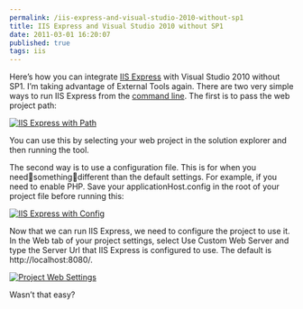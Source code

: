 ```yaml
---
permalink: /iis-express-and-visual-studio-2010-without-sp1
title: IIS Express and Visual Studio 2010 without SP1
date: 2011-03-01 16:20:07
published: true
tags: iis
---
```



Here’s how you can integrate [IIS Express](http://learn.iis.net/page.aspx/868/iis-express-overview/) with Visual Studio 2010 without SP1. I’m taking advantage of External Tools again. There are two very simple ways to run IIS Express from the [command line](http://learn.iis.net/page.aspx/870/running-iis-express-from-the-command-line/). The first is to pass the web project path:

[![](http://res.cloudinary.com/jrummell/image/upload/h_296,w_300/v1437490601/path_xcq4xl.png "IIS Express with Path")](http://res.cloudinary.com/jrummell/image/upload/v1437490601/path_xcq4xl.png)

You can use this by selecting your web project in the solution explorer and then running the tool.

The second way is to use a configuration file. This is for when you needsomethingdifferent than the default settings. For example, if you need to enable PHP. Save your applicationHost.config in the root of your project file before running this:

[![](http://res.cloudinary.com/jrummell/image/upload/h_296,w_300/v1437489241/config_hne7fs.png "IIS Express with Config")](http://res.cloudinary.com/jrummell/image/upload/v1437489241/config_hne7fs.png)

Now that we can run IIS Express, we need to configure the project to use it. In the Web tab of your project settings, select Use Custom Web Server and type the Server Url that IIS Express is configured to use. The default is http://localhost:8080/.

[![](http://res.cloudinary.com/jrummell/image/upload/h_176,w_300/v1437490620/websettings_ong3mc.png "Project Web Settings")](http://res.cloudinary.com/jrummell/image/upload/v1437490620/websettings_ong3mc.png)

Wasn’t that easy?
